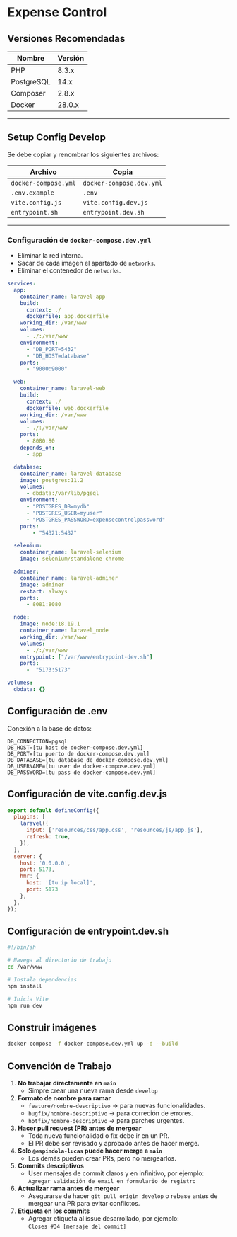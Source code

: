 # Expense Control

## Versiones Recomendadas

| Nombre     | Versión  |
|------------|----------|
| PHP        | 8.3.x    |
| PostgreSQL | 14.x     |
| Composer   | 2.8.x    |
| Docker     | 28.0.x   |

---

## Setup Config Develop

Se debe copiar y renombrar los siguientes archivos:

| Archivo              | Copia                  |
|----------------------|------------------------|
| `docker-compose.yml` | `docker-compose.dev.yml` |
| `.env.example`       | `.env`                 |
| `vite.config.js`     | `vite.config.dev.js`   |
| `entrypoint.sh`      | `entrypoint.dev.sh`    |

---

### Configuración de `docker-compose.dev.yml`

- Eliminar la red interna.
- Sacar de cada imagen el apartado de `networks`.
- Eliminar el contenedor de `networks`.

```yaml
services:
  app:
    container_name: laravel-app
    build:
      context: ./
      dockerfile: app.dockerfile
    working_dir: /var/www
    volumes:
      - ./:/var/www
    environment:
      - "DB_PORT=5432"
      - "DB_HOST=database"
    ports:
      - "9000:9000"

  web:
    container_name: laravel-web
    build:
      context: ./
      dockerfile: web.dockerfile
    working_dir: /var/www
    volumes:
      - ./:/var/www
    ports:
      - 8080:80
    depends_on:
      - app

  database:
    container_name: laravel-database
    image: postgres:11.2
    volumes:
      - dbdata:/var/lib/pgsql
    environment:
      - "POSTGRES_DB=mydb"
      - "POSTGRES_USER=myuser"
      - "POSTGRES_PASSWORD=expensecontrolpassword"
    ports:
        - "54321:5432"

  selenium:
    container_name: laravel-selenium
    image: selenium/standalone-chrome

  adminer:
    container_name: laravel-adminer
    image: adminer
    restart: always
    ports:
      - 8081:8080

  node:
    image: node:18.19.1
    container_name: laravel_node
    working_dir: /var/www
    volumes:
      - ./:/var/www
    entrypoint: ["/var/www/entrypoint-dev.sh"]
    ports:  
      -  "5173:5173"

volumes:
  dbdata: {}
```

## Configuración de .env 
Conexión a la base de datos:

```env
DB_CONNECTION=pgsql
DB_HOST=[tu host de docker-compose.dev.yml]
DB_PORT=[tu puerto de docker-compose.dev.yml]
DB_DATABASE=[tu database de docker-compose.dev.yml]
DB_USERNAME=[tu user de docker-compose.dev.yml]
DB_PASSWORD=[tu pass de docker-compose.dev.yml]
```

## Configuración de vite.config.dev.js

```javascript
export default defineConfig({
  plugins: [
    laravel({
      input: ['resources/css/app.css', 'resources/js/app.js'],
      refresh: true,
    }),
  ],
  server: {
    host: '0.0.0.0',
    port: 5173,
    hmr: {
      host: '[tu ip local]',
      port: 5173
    },
  },
});
```


## Configuración de entrypoint.dev.sh

```bash
#!/bin/sh

# Navega al directorio de trabajo
cd /var/www

# Instala dependencias
npm install

# Inicia Vite
npm run dev
```

## Construir imágenes

```bash
docker compose -f docker-compose.dev.yml up -d --build
```

## Convención de Trabajo

1. **No trabajar directamente en `main`**
    - Simpre crear una nueva rama desde `develop`
2. **Formato de nombre para ramar**
    - `feature/nombre-descriptivo` -> para nuevas funcionalidades.
    - `bugfix/nombre-descriptivo` -> para correción de errores.
    - `hotfix/nombre-descriptivo` -> para parches urgentes.
3. **Hacer pull request (PR) antes de mergear**
    - Toda nueva funcionalidad o fix debe ir en un PR.
    - El PR debe ser revisado y aprobado antes de hacer merge.
4. **Solo `@espindola-lucas` puede hacer merge a `main`**
    - Los demás pueden crear PRs, pero no mergearlos.
5. **Commits descriptivos**
    - User mensajes de commit claros y en infinitivo, por ejemplo: <br>
    `Agregar validación de email en formulario de registro`
6. **Actualizar rama antes de mergear**
    - Asegurarse de hacer `git pull origin develop` o rebase antes de mergear una PR para evitar conflictos.
7. **Etiqueta en los commits**
    - Agregar etiqueta al issue desarrollado, por ejemplo: <br>
    `Closes #34 [mensaje del commit]`